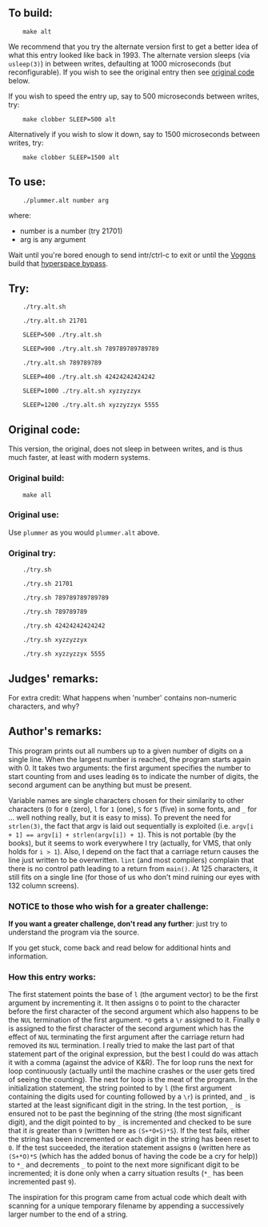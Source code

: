 ## To build:

``` <!---sh-->
    make alt
```

We recommend that you try the alternate version first to get a better idea of
what this entry looked like back in 1993. The alternate version sleeps (via
`usleep(3)`) in between writes, defaulting at 1000 microseconds (but
reconfigurable). If you wish to see the original entry then see [original
code](#original-code) below.

If you wish to speed the entry up, say to 500 microseconds between writes, try:

``` <!---sh-->
    make clobber SLEEP=500 alt
```

Alternatively if you wish to slow it down, say to 1500 microseconds between
writes, try:

``` <!---sh-->
    make clobber SLEEP=1500 alt
```


## To use:

``` <!---sh-->
    ./plummer.alt number arg
```

where:

- number is a number    (try 21701)
- arg is any argument

Wait until you're bored enough to send intr/ctrl-c to exit or until the
[Vogons](https://hitchhikers.fandom.com/wiki/Vogon) build that [hyperspace
bypass](https://hitchhikers.fandom.com/wiki/Bypass).


## Try:

``` <!---sh-->
    ./try.alt.sh

    ./try.alt.sh 21701

    SLEEP=500 ./try.alt.sh

    SLEEP=900 ./try.alt.sh 789789789789789

    ./try.alt.sh 789789789

    SLEEP=400 ./try.alt.sh 42424242424242

    SLEEP=1000 ./try.alt.sh xyzzyzzyx

    SLEEP=1200 ./try.alt.sh xyzzyzzyx 5555
```


## Original code:

This version, the original, does not sleep in between writes, and is thus much
faster, at least with modern systems.


### Original build:

``` <!---sh-->
    make all
```


### Original use:

Use `plummer` as you would `plummer.alt` above.


### Original try:

``` <!---sh-->
    ./try.sh

    ./try.sh 21701

    ./try.sh 789789789789789

    ./try.sh 789789789

    ./try.sh 42424242424242

    ./try.sh xyzzyzzyx

    ./try.sh xyzzyzzyx 5555
```


## Judges' remarks:

For extra credit: What happens when 'number' contains non-numeric
characters, and why?


## Author's remarks:

This program prints out all numbers up to a given number of digits
on a single line.  When the largest number is reached, the program
starts again with 0.  It takes two arguments: the first argument
specifies the number to start counting from and uses leading `0`s to
indicate the number of digits, the second argument can be anything
but must be present.

Variable names are single characters chosen for their similarity to other
characters (`O` for `0` (zero), `l` for `1` (one), `S` for `5` (five) in some
fonts, and `_` for ...  well nothing really, but it is easy to miss).  To
prevent the need for `strlen(3)`, the fact that argv is laid out sequentially is
exploited (i.e.  `argv[i + 1] == argv[i] + strlen(argv[i]) + 1`).  This is not
portable (by the books), but it seems to work everywhere I try (actually, for
VMS, that only holds for `i > 1`).  Also, I depend on the fact that a carriage
return causes the line just written to be overwritten. `lint` (and most
compilers) complain that there is no control path leading to a return from
`main()`.  At 125 characters, it still fits on a single line (for those of us
who don't mind ruining our eyes with 132 column screens).


### NOTICE to those who wish for a greater challenge:

**If you want a greater challenge, don't read any further**:
just try to understand the program via the source.

If you get stuck, come back and read below for additional hints and information.


### How this entry works:

The first statement points the base of `l` (the argument vector) to
be the first argument by incrementing it.  It then assigns `O` to
point to the character before the first character of the second
argument which also happens to be the `NUL` termination of the first
argument.  `*O` gets a `\r` assigned to it.  Finally `0` is assigned to
the first character of the second argument which has the effect of
`NUL` terminating the first argument after the carriage return had
removed its `NUL` termination.  I really tried to make the last part
of that statement part of the original expression, but the best I
could do was attach it with a comma (against the advice of K&R).
The for loop runs the next for loop continuously (actually until
the machine crashes or the user gets tired of seeing the
counting). The next for loop is the meat of the program.  In the
initialization statement, the string pointed to by `l` (the first
argument containing the digits used for counting followed by a `\r`)
is printed, and `_` is started at the least significant digit in the
string.  In the test portion, `_` is ensured not to be past the
beginning of the string (the most significant digit), and the digit
pointed to by `_` is incremented and checked to be sure that it _is_
greater than `9` (written here as `(S+*O+S)*S`).  If the test fails,
either the string has been incremented or each digit in the string
has been reset to `0`.  If the test succeeded, the iteration
statement assigns `0` (written here as `(S+*O)*S` (which has the
added bonus of having the code be a cry for help)) to `*_` and
decrements `_` to point to the next more significant digit to be
incremented; it is done only when a carry situation results (`*_` has
been incremented past `9`).

The inspiration for this program came from actual code which dealt
with scanning for a unique temporary filename by appending a
successively larger number to the end of a string.


<!--

    Copyright © 1984-2024 by Landon Curt Noll. All Rights Reserved.

    You are free to share and adapt this file under the terms of this license:

        Creative Commons Attribution-ShareAlike 4.0 International (CC BY-SA 4.0)

    For more information, see:

        https://creativecommons.org/licenses/by-sa/4.0/

-->
